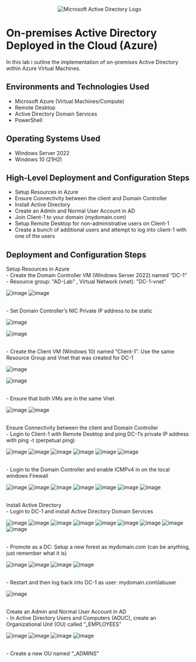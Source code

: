 <p align="center">
<img src="https://i.imgur.com/pU5A58S.png" alt="Microsoft Active Directory Logo"/>
</p>

<h1>On-premises Active Directory Deployed in the Cloud (Azure)</h1>
In this lab i outline the implementation of on-premises Active Directory within Azure Virtual Machines.<br />


<h2>Environments and Technologies Used</h2>

- Microsoft Azure (Virtual Machines/Compute)
- Remote Desktop
- Active Directory Domain Services
- PowerShell

<h2>Operating Systems Used </h2>

- Windows Server 2022
- Windows 10 (21H2)

<h2>High-Level Deployment and Configuration Steps</h2>

- Setup Resources in Azure
- Ensure Connectivity between the client and Domain Controller
- Install Active Directory
- Create an Admin and Normal User Account in AD
- Join Client-1 to your domain (mydomain.com)
- Setup Remote Desktop for non-administrative users on Client-1
- Create a bunch of additional users and attempt to log into client-1 with one of the users

<h2>Deployment and Configuration Steps</h2>
<p> Setup Resources in Azure
<br> - Create the Domain Controller VM (Windows Server 2022) named “DC-1” </b>
<br> - Resource group: "AD-Lab" , Virtual Network (vnet): "DC-1-vnet"  </b>
</p>

![image](https://github.com/IZEK4K/configure-ad/assets/90485066/00cff8d9-ba54-4cef-97b8-5ae88dbcb083)
![image](https://github.com/IZEK4K/configure-ad/assets/90485066/754028f2-6fd8-4f90-acae-ea34797d36c1)

<p>
  <br> - Set Domain Controller’s NIC Private IP address to be static </b>
</p>

![image](https://github.com/IZEK4K/configure-ad/assets/90485066/84ae9267-bac7-481e-ac76-de40bfe71d62)

![image](https://github.com/IZEK4K/configure-ad/assets/90485066/508dfedd-eebb-4732-a633-213d089f8e15)




<p>
  <br> - Create the Client VM (Windows 10) named “Client-1”. Use the same Resource Group and Vnet that was created for DC-1 </b>
</p>

![image](https://github.com/IZEK4K/configure-ad/assets/90485066/c0fff143-1c2c-422f-8653-5d0317b029b5)

![image](https://github.com/IZEK4K/configure-ad/assets/90485066/0dba6d04-a8e3-4149-9ccc-32b252525441)

<p>
  <br> - Ensure that both VMs are in the same Vnet </b>
</p>

![image](https://github.com/IZEK4K/configure-ad/assets/90485066/50534d48-876b-40f2-a2fa-5310105fb460)
![image](https://github.com/IZEK4K/configure-ad/assets/90485066/ea70a1a5-9247-400e-9599-9882bca563b0)

<p>
  <br> Ensure Connectivity between the client and Domain Controller </b>
  <br> - Login to Client-1 with Remote Desktop and ping DC-1’s private IP address with ping -t <ip address> (perpetual ping) </b>
</p>
    
![image](https://github.com/IZEK4K/configure-ad/assets/90485066/c49a8d73-04f9-44bd-83e4-7d07fcde7a5a)
![image](https://github.com/IZEK4K/configure-ad/assets/90485066/a83fdb9e-446b-4c17-8581-cd13a222a014)
![image](https://github.com/IZEK4K/configure-ad/assets/90485066/8706cb59-e194-4320-832a-b677c1f5cb84)
![image](https://github.com/IZEK4K/configure-ad/assets/90485066/dc01486d-2ccb-4c84-a674-07f31fcc5aa9)
![image](https://github.com/IZEK4K/configure-ad/assets/90485066/efb43163-85f8-4d71-b16a-79886ecfa303)
![image](https://github.com/IZEK4K/configure-ad/assets/90485066/ca81bd78-3086-4643-bde9-d1268876e6c4)

<p>
  <br> - Login to the Domain Controller and enable ICMPv4 in on the local windows Firewall </b>
</p>

![image](https://github.com/IZEK4K/configure-ad/assets/90485066/b0ba4a16-28f1-4254-b3af-8a94c859a0b7)
![image](https://github.com/IZEK4K/configure-ad/assets/90485066/ef15cb1c-d132-42b4-9ef1-fb5a1460ceb7)
![image](https://github.com/IZEK4K/configure-ad/assets/90485066/4fc02e2a-4211-480d-9efd-2632122fc29d)
![image](https://github.com/IZEK4K/configure-ad/assets/90485066/fe56de0d-b61c-4607-9092-d5b27154517d)
![image](https://github.com/IZEK4K/configure-ad/assets/90485066/2aa774c0-a4c5-4391-a6f3-fb828e2b20ef)
![image](https://github.com/IZEK4K/configure-ad/assets/90485066/bb7b1305-d86d-4b7a-bfd7-da50601508d2)
![image](https://github.com/IZEK4K/configure-ad/assets/90485066/77ff09c8-5f3f-4373-a4ec-7be25507f776)

<p>
  <br> Install Active Directory </b>
  <br> - Login to DC-1 and install Active Directory Domain Services </b>
</p>

![image](https://github.com/IZEK4K/configure-ad/assets/90485066/30ca5757-4f24-45f5-b548-93081f16e9d1)
![image](https://github.com/IZEK4K/configure-ad/assets/90485066/45daa853-a6e5-4c15-bd18-d07548374618)
![image](https://github.com/IZEK4K/configure-ad/assets/90485066/729d4f0e-bffd-4ae1-86f4-ef89c77872a6)
![image](https://github.com/IZEK4K/configure-ad/assets/90485066/9976ff1d-7f30-4809-8baf-198c3c800d74)
![image](https://github.com/IZEK4K/configure-ad/assets/90485066/5d443c61-064a-437e-9e4d-a2316d5a57b7)
![image](https://github.com/IZEK4K/configure-ad/assets/90485066/1e73dc5f-0e22-438d-8f22-89a5019da8c2)
![image](https://github.com/IZEK4K/configure-ad/assets/90485066/08ca3df0-80e8-4873-b6c3-93528b764175)
![image](https://github.com/IZEK4K/configure-ad/assets/90485066/75e00786-aa4a-40da-a1f7-3a999fe037c2)
![image](https://github.com/IZEK4K/configure-ad/assets/90485066/68890dae-dc26-4260-9ea1-0b407b9357b9)

<p>
  <br> - Promote as a DC: Setup a new forest as mydomain.com (can be anything, just remember what it is) </b>
</p>

![image](https://github.com/IZEK4K/configure-ad/assets/90485066/48e40113-aa19-4620-8317-97a67d5a29ca)
![image](https://github.com/IZEK4K/configure-ad/assets/90485066/b08b694b-3b36-4023-ab35-022af057fd49)
![image](https://github.com/IZEK4K/configure-ad/assets/90485066/8ca89f1e-349e-41bd-b6f6-de632c9c6722)
![image](https://github.com/IZEK4K/configure-ad/assets/90485066/bb0ac2a7-1629-414b-9f53-236e84d7f6c1)

<p>
  <br> - Restart and then log back into DC-1 as user: mydomain.com\labuser </b>
</p>

![image](https://github.com/IZEK4K/configure-ad/assets/90485066/dafdef70-cff2-430f-a118-57ea5c62d866)

<p>
  <br> Create an Admin and Normal User Account in AD </b>
  <br> - In Active Directory Users and Computers (ADUC), create an Organizational Unit (OU) called “_EMPLOYEES” </b>
</p>

![image](https://github.com/IZEK4K/configure-ad/assets/90485066/e50f6da2-7954-41ca-a65b-93684222206c)
![image](https://github.com/IZEK4K/configure-ad/assets/90485066/576867cc-dc64-43e3-90ea-b7b986570616)
![image](https://github.com/IZEK4K/configure-ad/assets/90485066/9e42c919-66dd-4a4e-99a3-d8f97852a2eb)
![image](https://github.com/IZEK4K/configure-ad/assets/90485066/6ea9fba3-8907-407f-840c-537f1e17e736)

<p>
  <br> - Create a new OU named “_ADMINS” </b>
</p>
















